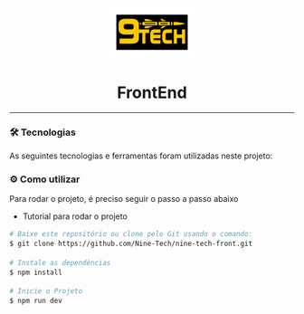 <p align="center">
      <img src="https://raw.githubusercontent.com/Nine-Tech/nine-tech-documentation/main/img/logo%209%20tech.png" alt="logo 9tech" width="150">
<h1 align="center"> FrontEnd </h1>
<hr>

### :hammer_and_wrench: Tecnologias

As seguintes tecnologias e ferramentas foram utilizadas neste projeto:

### :gear: Como utilizar

Para rodar o projeto, é preciso seguir o passo a passo abaixo

- Tutorial para rodar o projeto

```bash
# Baixe este repositório ou clone pelo Git usando o comando:
$ git clone https://github.com/Nine-Tech/nine-tech-front.git

# Instale as dependências
$ npm install

# Inicie o Projeto
$ npm run dev
```
